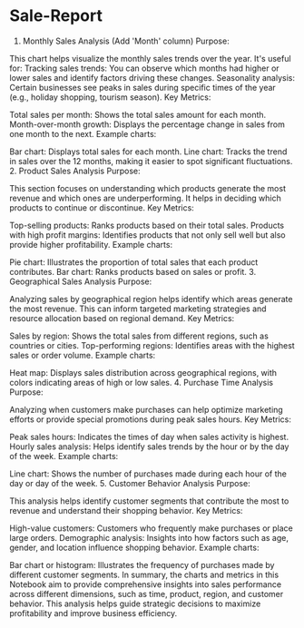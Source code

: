 # Sale-Report
1. Monthly Sales Analysis (Add 'Month' column)
Purpose:

This chart helps visualize the monthly sales trends over the year. It's useful for:
Tracking sales trends: You can observe which months had higher or lower sales and identify factors driving these changes.
Seasonality analysis: Certain businesses see peaks in sales during specific times of the year (e.g., holiday shopping, tourism season).
Key Metrics:

Total sales per month: Shows the total sales amount for each month.
Month-over-month growth: Displays the percentage change in sales from one month to the next.
Example charts:

Bar chart: Displays total sales for each month.
Line chart: Tracks the trend in sales over the 12 months, making it easier to spot significant fluctuations.
2. Product Sales Analysis
Purpose:

This section focuses on understanding which products generate the most revenue and which ones are underperforming. It helps in deciding which products to continue or discontinue.
Key Metrics:

Top-selling products: Ranks products based on their total sales.
Products with high profit margins: Identifies products that not only sell well but also provide higher profitability.
Example charts:

Pie chart: Illustrates the proportion of total sales that each product contributes.
Bar chart: Ranks products based on sales or profit.
3. Geographical Sales Analysis
Purpose:

Analyzing sales by geographical region helps identify which areas generate the most revenue. This can inform targeted marketing strategies and resource allocation based on regional demand.
Key Metrics:

Sales by region: Shows the total sales from different regions, such as countries or cities.
Top-performing regions: Identifies areas with the highest sales or order volume.
Example charts:

Heat map: Displays sales distribution across geographical regions, with colors indicating areas of high or low sales.
4. Purchase Time Analysis
Purpose:

Analyzing when customers make purchases can help optimize marketing efforts or provide special promotions during peak sales hours.
Key Metrics:

Peak sales hours: Indicates the times of day when sales activity is highest.
Hourly sales analysis: Helps identify sales trends by the hour or by the day of the week.
Example charts:

Line chart: Shows the number of purchases made during each hour of the day or day of the week.
5. Customer Behavior Analysis
Purpose:

This analysis helps identify customer segments that contribute the most to revenue and understand their shopping behavior.
Key Metrics:

High-value customers: Customers who frequently make purchases or place large orders.
Demographic analysis: Insights into how factors such as age, gender, and location influence shopping behavior.
Example charts:

Bar chart or histogram: Illustrates the frequency of purchases made by different customer segments.
In summary, the charts and metrics in this Notebook aim to provide comprehensive insights into sales performance across different dimensions, such as time, product, region, and customer behavior. This analysis helps guide strategic decisions to maximize profitability and improve business efficiency.
